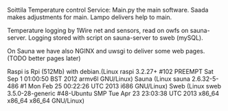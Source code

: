 Soittila Temperature control Service:
Main.py the main software.
Saada makes adjustments for main.
Lampo delivers help to main.

Temperature logging by 1Wire net and sensors, read on owfs on sauna-server.
Logging stored with script on sauna-server to sweb (mySQL).

On Sauna we have also NGINX and uwsgi to deliver some web pages. (TODO better pages later)

Raspi is Rpi (512Mb) with debian.(Linux raspi 3.2.27+ #102 PREEMPT Sat Sep 1 01:00:50 BST 2012 armv6l GNU/Linux)
Sauna (Linux sauna 2.6.32-5-486 #1 Mon Feb 25 00:22:26 UTC 2013 i686 GNU/Linux)
Sweb (Linux sweb 3.5.0-28-generic #48-Ubuntu SMP Tue Apr 23 23:03:38 UTC 2013 x86_64 x86_64 x86_64 GNU/Linux)
